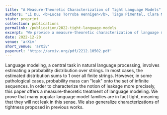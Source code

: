 ```yaml
---
title: "A Measure-Theoretic Characterization of Tight Language Models"
authors: "Li Du, <b>Lucas Torroba Hennigen</b>, Tiago Pimentel, Clara Meister, Jason Eisner, Ryan Cotterell"
state: preprint
collection: publications
permalink: /publication/2022-tight-language-models
excerpt: 'We provide a measure-theoretic characterization of language models and use it to characterize the notion of tightness more precisely.'
date: 2022-12-20
venue: 'arXiv'
short_venue: 'arXiv'
paperurl: 'https://arxiv.org/pdf/2212.10502.pdf'
---
```

Language modeling, a central task in natural language processing, involves estimating a probability distribution over strings. In most cases, the estimated distribution sums to 1 over all finite strings. However, in some pathological cases, probability mass can "leak" onto the set of infinite sequences. In order to characterize the notion of leakage more precisely, this paper offers a measure-theoretic treatment of language modeling. We prove that many popular language model families are in fact tight, meaning that they will not leak in this sense. We also generalize characterizations of tightness proposed in previous works. 
